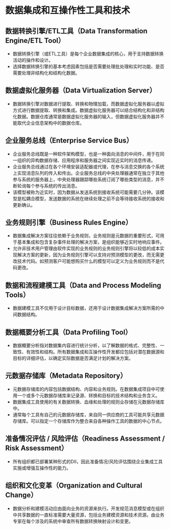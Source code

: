 # **数据集成和互操作性工具和技术**

## 数据转换引擎/ETL工具（Data Transformation Engine/ETL Tool）

- 数据转换引擎（或ETL工具）是每个企业数据集成的核心，用于支持数据转换活动的操作和设计。
- 选择数据转换引擎的基本考虑因素包括是否需要处理批处理和实时功能、是否需要处理非结构化和结构化数据。

## 数据虚拟化服务器（Data Virtualization Server）

- 数据转换引擎对数据进行提取、转换和物理加载，而数据虚拟化服务器以虚拟方式进行数据提取、转换和集成。数据虚拟化服务器可以结合结构化和非结构化数据。数据仓库通常是数据虚拟化服务器的输入，但数据虚拟化服务器并不能取代企业信息架构中的数据仓库。

## 企业服务总线（Enterprise Service Bus）

- 企业服务总线既是一种软件架构模型，也是一种面向消息的中间件，用于在同一组织的异构数据存储、应用程序和服务器之间实现近实时的消息传递。
- 企业服务总线通过在各个环境安装适配器或代理，在参与消息交换的各个系统上实现消息队列的传入和传出。企业服务总线的中央处理器通常在独立于其他参与系统的服务器上，中央处理器跟踪哪些系统订阅了哪些类型的消息，并不断轮询每个参与系统的传出消息。
- 该模型被称为近实时，因为数据从发送系统到接收系统可能需要几分钟。该模型是松耦合模型，发送数据的系统在继续处理之前不会等待接收系统的接收和更新确认。

## 业务规则引擎（Business Rules Engine）

- 数据集成解决方案往往依赖于业务规则，业务规则是元数据的重要形式，可用于基本集成和包含复杂事件处理的解决方案，是组织能够近实时地响应事件。
- 允许非技术用户管理由软件实现的业务规则的业务规则引擎将以较低的成本实现解决方案的更新，因为业务规则引擎可以支持对预测模型的更改，而无需更改技术代码。如预测客户可能想购买什么的模型可以定义为业务规则而不是代码更改。

## 数据和流程建模工具（Data and Process Modeling Tools）

- 数据建模工具不仅用于设计目标数据，还用于设计数据集成解决方案所需的中间数据结构。

## 数据概要分析工具（Data Profiling Tool）

- 数据概要分析指对数据集内容进行统计分析，以了解数据的格式、完整性、一致性、有效性和结构。所有数据集成和互操作性开发都应包括对潜在数据源和目标的详细评估，以确定实际数据是否满足计划的解决方案。

## 元数据存储库（Metadata Repository）

- 元数据存储库的内容包括数据结构、内容和业务规则。在数据集成项目中可使用一个或多个元数据存储库来记录源、转换和目标的技术结构和业务含义。
- 数据集成工具使用的有关数据转换、血缘和处理的规则业存储在元数据存储库中。
- 通常每个工具有自己的元数据存储库，来自同一供应商的工具可能共享元数据存储库。可以指定一个存储库作为整合来自各种操作工具的数据的中心节点。

## 准备情况评估 / 风险评估（Readiness Assessment / Risk Assessment）

- 所有组织都已部署某种形式的DII，因此准备情况/风险评估围绕企业集成工具实施或增强互操作性的能力。

## 组织和文化变革（Organization and Cultural Change）

- 数据分析和建模活动应由面向业务的资源来执行。开发规范消息模型或在组织中共享数据的一直标准需要大量资源，包括业务建模资源和技术资源。由业务专家在每个涉及的系统中审查所有数据转换映射设计和变更。